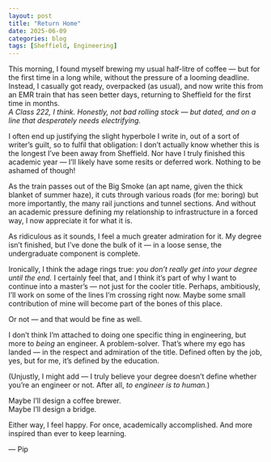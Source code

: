```yaml
---
layout: post
title: "Return Home"
date: 2025-06-09
categories: blog
tags: [Sheffield, Engineering]
---
```


This morning, I found myself brewing my usual half-litre of coffee — but for the first time in a long while, without the pressure of a looming deadline. Instead, I casually got ready, overpacked (as usual), and now write this from an EMR train that has seen better days, returning to Sheffield for the first time in months.  
*A Class 222, I think. Honestly, not bad rolling stock — but dated, and on a line that desperately needs electrifying.*

I often end up justifying the slight hyperbole I write in, out of a sort of writer’s guilt, so to fulfil that obligation: I don’t actually know whether this is the longest I’ve been away from Sheffield. Nor have I truly finished this academic year — I’ll likely have some resits or deferred work. Nothing to be ashamed of though!

As the train passes out of the Big Smoke (an apt name, given the thick blanket of summer haze), it cuts through various roads (for me: boring) but more importantly, the many rail junctions and tunnel sections. And without an academic pressure defining my relationship to infrastructure in a forced way, I now appreciate it for what it is.  

As ridiculous as it sounds, I feel a much greater admiration for it. My degree isn’t finished, but I’ve done the bulk of it — in a loose sense, the undergraduate component is complete.

Ironically, I think the adage rings true: *you don’t really get into your degree until the end.* I certainly feel that, and I think it’s part of why I want to continue into a master’s — not just for the cooler title. Perhaps, ambitiously, I’ll work on some of the lines I’m crossing right now. Maybe some small contribution of mine will become part of the bones of this place.

Or not — and that would be fine as well.

I don’t think I’m attached to doing one specific thing in engineering, but more to *being* an engineer. A problem-solver. That’s where my ego has landed — in the respect and admiration of the title. Defined often by the job, yes, but for me, it’s defined by the education.  

(Unjustly, I might add — I truly believe your degree doesn’t define whether you’re an engineer or not. After all, *to engineer is to human.*)

Maybe I’ll design a coffee brewer.  
Maybe I’ll design a bridge.  

Either way, I feel happy. For once, academically accomplished. And more inspired than ever to keep learning.

  
— Pip
